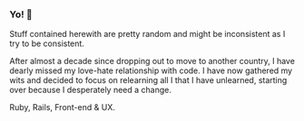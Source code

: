 ### Yo! 👋

Stuff contained herewith are pretty random and might be inconsistent as I try to be consistent.

After almost a decade since dropping out to move to another country, I have dearly missed my love-hate relationship with code. I have now gathered my wits and decided to focus on relearning all I that I have unlearned, starting over because I desperately need a change.

Ruby, Rails, Front-end & UX.

<!--
**knnku/knnku** is a ✨ _special_ ✨ repository because its `README.md` (this file) appears on your GitHub profile.

Here are some ideas to get you started:

- 🔭 I’m currently working on 
- 🌱 I’m currently learning ruby, rails, ux and other cool front end stuff
- 👯 I’m looking to collaborate on ...
- 🤔 I’m looking for help with ...
- 💬 Ask me about ...
- 📫 How to reach me: ...
- 😄 Pronouns: ...
- ⚡ Fun fact: ...
-->
